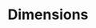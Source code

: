 ---
layout: default
bigquery: https://console.cloud.google.com/bigquery?p=covid-19-dimensions-ai&page=table&d=data&t=publications
contributors: Digital Science, https://www.digital-science.com/
cost: Free for personal, non-commercial use.
description: Dimensions contains more than 100 million publications, ranging from
  articles published in scholarly journals, books and book chapters, to preprints
  and conference proceedings. All publications are contextualized with linked data
  sets, funding, publications, patents, clinical trials, and policy documents. You
  can also view associated categories, funders, institutions, and researcher profiles.
documentation: https://docs.dimensions.ai/bigquery/index.html
last_edit: Mon, 04 Apr 2022 19:04:00 GMT
location: https://www.dimensions.ai/products/free/
maintained_by: Digital Science, https://www.digital-science.com/
schema_fields: '[''linkout'', ''date_normal'', ''cpc'', ''category_for'', ''original_assignee_countries'',
  ''category_uoa'', ''category_icrp_cso'', ''funding_gbp'', ''date_inserted'', ''gender'',
  ''email_address'', ''pages'', ''associated_grant_ids'', ''citations'', ''clinical_trial_ids'',
  ''funder_org_acronyms'', ''associated_publication_doi'', ''journal_lists'', ''labels'',
  ''date_modified'', ''resulting_publication_ids'', ''application_number'', ''expiration_year'',
  ''pmcid'', ''research_org_state_names'', ''subtitles'', ''aliases'', ''associated_publication_arxiv_id'',
  ''expiration_date'', ''mesh_terms'', ''filing_status'', ''research_orgs'', ''category_hra'',
  ''date_imported_gbq'', ''publisher'', ''end_date'', ''description'', ''license'',
  ''category_hrcs_hc'', ''acronym'', ''resulting_publication_doi'', ''pmid'', ''family_count'',
  ''funding_cad'', ''editors'', ''volume'', ''funding_cny'', ''research_org_state_codes'',
  ''citations_count'', ''acronyms'', ''category_sdg'', ''category_hrcs_rac'', ''acknowledgements'',
  ''repository_id'', ''funding_nzd'', ''investigators'', ''original_abstract'', ''proceedings_title'',
  ''conference'', ''original_assignee_orgs'', ''repository_url'', ''citation_string'',
  ''cited_by_ids'', ''doi'', ''issue'', ''altmetrics'', ''phase'', ''funding_currency'',
  ''assignee_countries'', ''associated_publication_pmid'', ''funding_details'', ''funder_org_cities'',
  ''abstract'', ''publication_ids'', ''established'', ''id'', ''legal_events'', ''current_assignee'',
  ''filing_date'', ''mesh_headings'', ''granted_date'', ''wikipedia_url'', ''funder_org_countries'',
  ''funding_aud'', ''research_org_country_names'', ''associated_publication_id'',
  ''brief_title'', ''title'', ''foa_number'', ''funding_jpy'', ''types'', ''date'',
  ''grant_number'', ''category_rcdc'', ''research_org_countries'', ''assignee_orgs'',
  ''type'', ''categories'', ''current_assignee_countries'', ''funding_eur'', ''relationships'',
  ''funding_usd'', ''organisation_details'', ''status'', ''inventor_names'', ''metrics'',
  ''publication_year'', ''concepts'', ''external_ids'', ''funder_orgs'', ''original_assignee'',
  ''funding_chf'', ''isbn'', ''filing_year'', ''arxiv_id'', ''family_id'', ''jurisdiction'',
  ''active_years'', ''address'', ''conditions'', ''kind'', ''research_org_cities'',
  ''authors'', ''eisbn'', ''category_icrp_ct'', ''interventions'', ''granted_year'',
  ''end_year'', ''publication_date'', ''year'', ''funder_org_state_codes'', ''source_id'',
  ''date_online'', ''parent_id'', ''priority_year'', ''research_org_city_names'',
  ''patent_ids'', ''researcher_ids'', ''funding_amount'', ''family_members_ids'',
  ''book_series_title'', ''book_title'', ''ipcr'', ''supporting_grant_ids'', ''created_date'',
  ''funder_org'', ''name'', ''current_assignee_orgs'', ''priority_date'', ''funder_countries'',
  ''open_access_categories_v2'', ''date_print'', ''repository_name'', ''journal'',
  ''registry'', ''reference_ids'', ''open_access_categories'', ''start_year'', ''legal_status'',
  ''start_date'', ''category_bra'', ''language'', ''original_title'', ''links'', ''embargo_date'']'
shortname: dimensions
tags:
- scholarly literature
- patents
- funding
- clinical trials
- academic profiles
terms_of_use: 'Use of both the Dimensions COVID-19 dataset and full Dimensions dataset
  are subject to the Dimensions Terms of use: https://www.dimensions.ai/policies-terms-legal '
title: Dimensions
uuid: dcff88bd-fe6b-4fdb-8159-809bf9d7bc1c
---